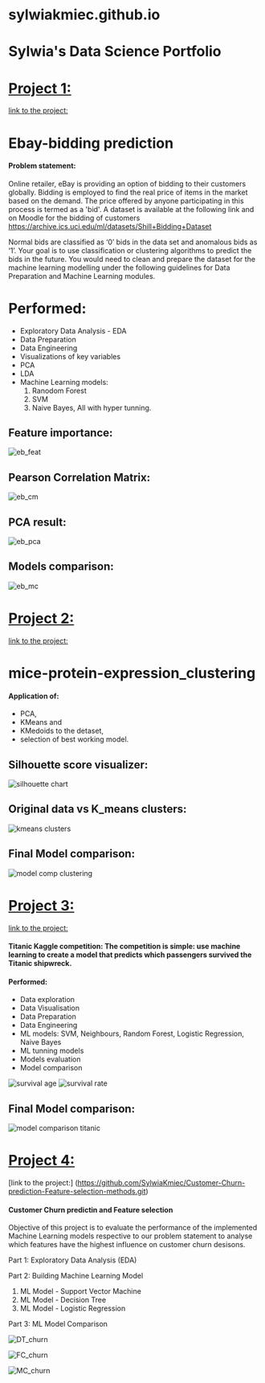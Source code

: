 # sylwiakmiec.github.io

# Sylwia's Data Science Portfolio

# [Project 1:](https://github.com/SylwiaKmiec/Ebay-bidding-prediction)
[link to the project:](https://github.com/SylwiaKmiec/Ebay-bidding-prediction)

# Ebay-bidding prediction
#### Problem statement:
Online retailer, eBay is providing an option of bidding to their customers globally. Bidding is employed to find
the real price of items in the market based on the demand. The price offered by anyone participating in this
process is termed as a 'bid'. A dataset is available at the following link and on Moodle for the bidding of
customers
https://archive.ics.uci.edu/ml/datasets/Shill+Bidding+Dataset <br>

Normal bids are classified as ‘0’ bids in the data set and anomalous bids as ‘1’. Your goal is to use classification
or clustering algorithms to predict the bids in the future. You would need to clean and prepare the dataset
for the machine learning modelling under the following guidelines for Data Preparation and Machine
Learning modules.

# Performed:
- Exploratory Data Analysis - EDA
- Data Preparation
- Data Engineering
- Visualizations of key variables
- PCA
- LDA
- Machine Learning models:
    1. Ranodom Forest
    2. SVM
    3. Naive Bayes,
   All with hyper tunning. 
   
## Feature importance: <br>
![eb_feat](https://user-images.githubusercontent.com/80470115/163389498-c4ecbd8d-d701-4242-b6aa-587c8f8a7003.png)

## Pearson Correlation Matrix:<br>

![eb_cm](https://user-images.githubusercontent.com/80470115/163389612-6ea474c6-7966-4197-bcce-ad8a7a70f3fb.png)

##  PCA result: <br>
![eb_pca](https://user-images.githubusercontent.com/80470115/163389672-e4e4b989-72d6-4a36-9684-97ff1d45d2cd.png)

##  Models comparison: <br>
![eb_mc](https://user-images.githubusercontent.com/80470115/163389768-c06bfb6f-e7d3-4244-9462-ed8223313fd5.png)




# [Project 2:](https://github.com/SylwiaKmiec/mice-protein-expression_clustering.git)
[link to the project:](https://github.com/SylwiaKmiec/mice-protein-expression_clustering.git)

# mice-protein-expression_clustering

#### Application of: 
   - PCA, 
   - KMeans and 
   - KMedoids to the detaset,
   - selection of best working model.

## Silhouette score visualizer: <br>
![silhouette chart](https://user-images.githubusercontent.com/80470115/162452356-0b9a91bf-ea28-48da-a5ee-a5aa9c0f7a05.png)

## Original data vs K_means clusters: <br>
![kmeans clusters](https://user-images.githubusercontent.com/80470115/162452316-24b11526-1a82-4378-ac04-84745ea7b6bd.png)

## Final Model comparison: <br>
![model comp clustering](https://user-images.githubusercontent.com/80470115/162452345-e0aed0bd-57f1-42a4-a045-47b66817044e.png)



# [Project 3:](https://github.com/SylwiaKmiec/titanic_kaggle.git)
[link to the project:](https://github.com/SylwiaKmiec/titanic_kaggle.git)

####  **Titanic Kaggle competition**: The competition is simple: use machine learning to create a model that predicts which passengers survived the Titanic shipwreck.
####  Performed:
   - Data exploration
   - Data Visualisation
   - Data Preparation
   - Data Engineering
   - ML models: SVM, Neighbours, Random Forest, Logistic Regression, Naive Bayes
   - ML tunning models
   - Models evaluation
   - Model comparison

![survival age](https://user-images.githubusercontent.com/80470115/162453410-5ce0259e-d7ad-4a72-aa0d-a7538a57c1c9.png)
![survival rate](https://user-images.githubusercontent.com/80470115/162453428-3a47242f-893f-48bd-8ae8-49b1a8737cc1.png)

## Final Model comparison:
![model comparison titanic](https://user-images.githubusercontent.com/80470115/162453389-105df933-08bc-456b-89d6-b71b69765d01.png)


# [Project 4:](https://github.com/SylwiaKmiec/Customer-Churn-prediction-Feature-selection-methods.git)
  [link to the project:] (https://github.com/SylwiaKmiec/Customer-Churn-prediction-Feature-selection-methods.git)
 
#### Customer Churn predictin and Feature selection

Objective of this project is to evaluate the performance of the implemented Machine Learning models respective to our problem statement to analyse which features have the highest influence on customer churn desisons.

Part 1: Exploratory Data Analysis (EDA) <br>

Part 2: Building Machine Learning Model <br>

1. ML Model - Support Vector Machine
2. ML Model - Decision Tree
3. ML Model - Logistic Regression <br>

Part 3: ML Model Comparison


![DT_churn](https://user-images.githubusercontent.com/80470115/163564364-7fb2cb74-f555-4d1a-af1b-f80d6b939448.png)

![FC_churn](https://user-images.githubusercontent.com/80470115/163564376-90b1c96f-5e3e-47a5-8092-b25a76124337.png)

![MC_churn](https://user-images.githubusercontent.com/80470115/163564381-a694e04a-64bf-4e86-a90e-92a02547df19.png)
